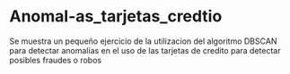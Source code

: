 # Anomal-as_tarjetas_credtio
Se muestra un pequeño ejercicio de la utilizacion del algoritmo DBSCAN para detectar anomalías en el uso de las tarjetas de credito para detectar posibles fraudes o robos 
